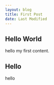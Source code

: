 ```yaml
---
layout: blog
title: First Post
date: Last Modified
---
```


## Hello World

hello my first content.

## Hello

hello
